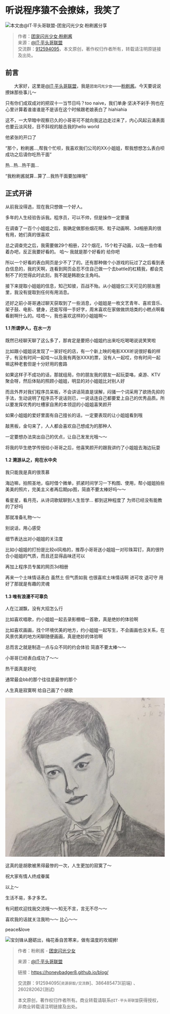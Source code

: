 

# 听说程序猿不会撩妹，我笑了

![本文由@IT·平头哥联盟-团宠闪光少女∙粉刷酱分享](../_banner/banner22.png)

> 作者：[团宠闪光少女∙粉刷酱](https://github.com/cchah/ "团宠闪光少女∙粉刷酱")<br/>
> 来源：[@IT·平头哥联盟](https://honeybadger8.github.io/blog/ "@IT·平头哥联盟")<br/>
> 交流群：[912594095](https://shang.qq.com/wpa/qunwpa?idkey=265166274bca82709718a0ae1fa9c55d65dd3608ebc780f9e6ea41e2761f5ec2 "@IT·平头哥联盟QQ交流群")，本文原创，著作权归作者所有，转载请注明原链接及出处。

## 前言

　　大家好，这里是[@IT·平头哥联盟](https://honeybadger8.github.io/blog/ "@IT·平头哥联盟")，我是`团宠闪光少女`——[粉刷酱](https://github.com/cchah "团宠闪光少女")。今天要说说撩妹那些事儿～

   只有你们成双成对的把双十一当节日吗？too naive，我们单身·坚决不剁手·狗也在心里计算着谁谁谁是不是该在这个时候跟老娘表白了 hiahiahia
   
   这不，一大早暗中观察已久的小哥哥可不就向我这边走过来了，内心风起云涌表面也要云淡风轻，目不斜视的敲击我的hello world
   
   他紧张的开口了

   “那个，粉刷酱...,帮我个忙呗，我喜欢我们公司的XX小姐姐，帮我想想怎么表白呗 成功之后请你吃热干面”

   热...热...热干面...

   “我粉刷酱就算...算了...我热干面要加辣哦”

## 正式开讲

   从前我没得选，现在我只想做一个好人。

   多年的人生经验告诉我。程序员，可以不帅，但是操作一定要骚

   在调查了一百个小姐姐之后，我确定做那些烟花啊、粒子动画啊、3d相册真的很有用，她们真的很喜欢
   
   总之调查完之后，我需要做29个相册，22个烟花，15个粒子动画，以及一些你看着办吧，反正我要好看的。 哈～ 我就是那个好看的 给你吧  
   
   所以一个好看的表白网页是少不了了的。还有那种做个小游戏的玩过了之后看到表白信息的，我的天啊，连看到网页会忍不住自己做一个去battle的杠精我，都会克制不了的觉得此时此刻，我不就是韩剧女主角吗。

   接下来提取小姐姐的信息，知己知彼，百战不殆。从小姐姐仅三天可见的朋友圈里，我没有提取到任何有用消息。
   
   还好之前小哥哥通过聊天获取到了一些消息，小姐姐是一枚文艺青年、喜欢音乐、架子鼓、电影、健身，还能写得一手好字，周末喜欢在家做做烘焙类的小糕点啊看看剧啊什么的。哇唔～，我也喜欢这样的小姐姐啊～

#### 1.1 所谓伊人，在水一方

   既然已经聊天聊了这么多了，那肯定是要把小姐姐约出来吃吃喝喝说说笑笑啦
   
   比如跟小姐姐说发现了一家好吃的店，有一个新上映的电影XXX听说很好看的样子，有没有时间一起哇～以及我有两张XXX的票，没有人一起哎，你有时间一起嘛这种老套但是十分好用的套路 
   
   如果这样子不成功的话，那就组局，你的朋友我的朋友一起玩耍咯，桌游、KTV聚会呀，然后体贴的照顾小姐姐，明显的对小姐姐比对别人好
   
   而且外界对我们程序员呆板，不会讲话简直是误解，闷骚一个词采用了欲扬先抑的手法，生动说明了程序员不说话则已，一说话连自己都要爱上自己的优秀品质。所以要发挥优秀的吐槽家自黑的本领逗的小姐姐喜笑颜开

   如果小姐姐的爱好里面有自己擅长的话，一定要表现的让小姐姐看到哦

   敲黑板，金句来了，人人都会喜欢自己想成为的那种人
   
   一定要想办法突出自己的优点，让自己发发光哦～～

   将我的毕生绝学传授给小哥哥之后，他喜笑颜开的跟我讲约了小姐姐去海边玩耍

#### 1.2 溯游从之，宛在水中央

   我只能我是真的很羡慕

   海边嘛，拍照圣地，临时借个微单，抓紧时间学习一下构图、使用，帮小姐姐拍些美美的照片，完美主义者再后期pp图，简直不要太棒好吗～～

   看星星，看月亮，从诗词歌赋聊到人生哲学... 都到这种程度了 为师已经没有能教的了好吗

   那就准备礼物～～

   别说话，用心感受

   细节表达出对小姐姐的关注度

   比如小姐姐的打扮是比较ol风格的，推荐小哥哥送小姐姐一对珍珠耳钉，真的很符合小姐姐的气质，而且还显得品味还可以

   再加上程序员专属的网页3d相册

   再来一个土味情话表白 虽然土 但气质如我 也很喜欢土味情话啊 进可攻 退可守 用好了那就是有趣的灵魂 

#### 1.3 唯有浪漫不可辜负

   人在江湖飘，没有大招怎么行

   比如喜欢唱歌，约小姐姐一起去录影棚唱一首歌，真是绝妙的体验啊

   比如喜欢画画，找个环境优美的地方，约小姐姐一起写生，不会画画也没关系，在风景优美的地方闲聊随便画画，真是绝妙的体验啊

   总而言之就是制造一点与众不同的约会体验 简直不要太棒～～

   小哥哥已经表白成功了～～ 
   
   热干面真是好吃

   通常最会bb的那个往往是最惨的那个

   人生真是寂寞啊 给自己画了个胡歌

   ![本文由@IT·平头哥联盟-团宠闪光少女∙粉刷酱分享](./_images/huge.jpeg)

   这真的是胡歌被黑得最惨的一次，人生更加的寂寞了～

   祝大家有情人终成眷属
   
   以上～
   
   生活不易，多才多艺。

   有问题欢迎找我交流哦～～知无不言，言无不尽～～

   喜欢我的话就关注我哟～～ 比心～～

   peace&love

![宝剑锋从磨砺出，梅花香自苦寒来，做有温度的攻城狮!](../_banner/card.png)


> 作者：粉刷酱 - [团宠闪光少女](https://github.com/cchah "团宠闪光少女")
>
> 来源：[@IT·平头哥联盟](https://honeybadger8.github.io/blog/ "@IT·平头哥联盟")
> 
> 链接：https://honeybadger8.github.io/blog/
> 
> 交流群：912594095[`资源获取/交流群`]、386485473(前端) 、260282062(测试)
>
> 本文原创，著作权归作者所有。商业转载请联系`@IT·平头哥联盟`获得授权，非商业转载请注明链接及出处。 
   